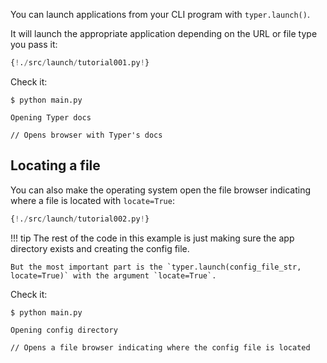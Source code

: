 You can launch applications from your CLI program with `typer.launch()`.

It will launch the appropriate application depending on the URL or file type you pass it:

```Python hl_lines="6"
{!./src/launch/tutorial001.py!}
```

Check it:

<div class="termy">

```console
$ python main.py

Opening Typer docs

// Opens browser with Typer's docs
```

</div>

## Locating a file

You can also make the operating system open the file browser indicating where a file is located with `locate=True`:

```Python hl_lines="17"
{!./src/launch/tutorial002.py!}
```

!!! tip
    The rest of the code in this example is just making sure the app directory exists and creating the config file.
    
    But the most important part is the `typer.launch(config_file_str, locate=True)` with the argument `locate=True`.

Check it:

<div class="termy">

```console
$ python main.py

Opening config directory

// Opens a file browser indicating where the config file is located
```

</div>
